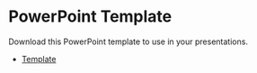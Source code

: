 # PowerPoint Template
Download this PowerPoint template to use in your presentations.

- [Template](https://marketing.carolinau.edu/powerpoint-assets/powerpoint-template.potx)